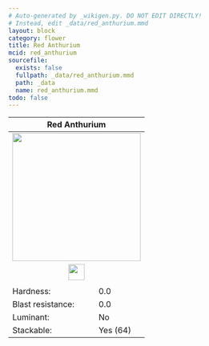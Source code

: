 ```yaml
---
# Auto-generated by _wikigen.py. DO NOT EDIT DIRECTLY!
# Instead, edit _data/red_anthurium.mmd
layout: block
category: flower
title: Red Anthurium
mcid: red_anthurium
sourcefile:
  exists: false
  fullpath: _data/red_anthurium.mmd
  path: _data
  name: red_anthurium.mmd
todo: false
---
```


<table class="block-info"><thead><tr>
<th colspan=2>Red Anthurium</th>
</tr></thead><tbody>
<tr><td colspan=2 class="cell-image-big" style="text-align:center"><img onerror="this.src={{ "/img/missing_lg.png" | relative_url | jsonify | escape }}" src="/allotment/img/textures/allotment/red_anthurium.png" width="256" height="256" alt="" class="preview-icon"></td></tr>
<tr><td colspan=2 class="cell-image-small" style="text-align:center"><img onerror="this.src={{ "/img/missing.png" | relative_url | jsonify | escape }}" src="/allotment/img/inventory_textures/allotment/red_anthurium.png" width="32" height="32" alt="" class="inventory-icon"></td></tr>
<tr><td colspan=2 style="text-align:center"><span class="tool-info tool-none tool-level-0" title="Does not require or break faster with any tool"></span></td></tr>
<tr><td>Hardness:</td><td>0.0</td></tr>
<tr><td>Blast resistance:</td><td>0.0</td></tr>
<tr><td>Luminant:</td><td>No</td></tr>
<tr><td>Stackable:</td><td>Yes (64)</td></tr>
</tbody></table>


